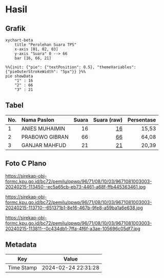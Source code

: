 # Hasil

## Grafik

```mermaid
xychart-beta
    title "Perolehan Suara TPS"
    x-axis [01, 02, 03]
    y-axis "Suara" 0 --> 66
    bar [16, 66, 21]
```

```mermaid
%%{init: {"pie": {"textPosition": 0.5}, "themeVariables": {"pieOuterStrokeWidth": "5px"}} }%%
pie showData
    "1" : 16
    "2" : 66
    "3" : 21
```

## Tabel

| No. | Nama Paslon    | Suara | Suara (raw) | Persentase |
|:--- |:-------------- | -----:| -----------:| ----------:|
| 1   | ANIES MUHAIMIN | 16    | [16][p-1]   | 15,53      |
| 2   | PRABOWO GIBRAN | 66    | [66][p-2]   | 64,08      |
| 3   | GANJAR MAHFUD  | 21    | [21][p-3]   | 20,39      |


[p-1]: https://github.com/gigit-pemilu/pemilu-2024-96-papua-barat-daya/blob/main/pilpres/hitung-suara/sub/96-papua-barat-daya/sub/71-kota-sorong/sub/08-klaurung/sub/1003-klasaman/sub/003-tps/sub/paslon-1.txt
[p-2]: https://github.com/gigit-pemilu/pemilu-2024-96-papua-barat-daya/blob/main/pilpres/hitung-suara/sub/96-papua-barat-daya/sub/71-kota-sorong/sub/08-klaurung/sub/1003-klasaman/sub/003-tps/sub/paslon-2.txt
[p-3]: https://github.com/gigit-pemilu/pemilu-2024-96-papua-barat-daya/blob/main/pilpres/hitung-suara/sub/96-papua-barat-daya/sub/71-kota-sorong/sub/08-klaurung/sub/1003-klasaman/sub/003-tps/sub/paslon-3.txt

## Foto C Plano

https://sirekap-obj-formc.kpu.go.id/bc72/pemilu/ppwp/96/71/08/10/03/9671081003003-20240215-113450--ec5a65cb-eb73-4461-a68f-ffb445363461.jpg

https://sirekap-obj-formc.kpu.go.id/bc72/pemilu/ppwp/96/71/08/10/03/9671081003003-20240215-113710--651371b1-8e16-467b-9fe8-a59ba1a6e638.jpg

https://sirekap-obj-formc.kpu.go.id/bc72/pemilu/ppwp/96/71/08/10/03/9671081003003-20240215-113811--0c434db1-7ffa-4f6f-a3ae-105696c05df7.jpg


## Metadata

| Key        | Value               |
| ---------- | ------------------- |
| Time Stamp | 2024-02-24 22:31:28 |



